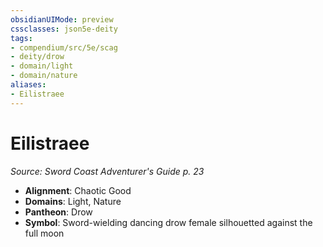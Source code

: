 ```yaml
---
obsidianUIMode: preview
cssclasses: json5e-deity
tags:
- compendium/src/5e/scag
- deity/drow
- domain/light
- domain/nature
aliases: 
- Eilistraee
---
```

# Eilistraee
*Source: Sword Coast Adventurer's Guide p. 23* 

- **Alignment**: Chaotic Good
- **Domains**: Light, Nature
- **Pantheon**: Drow
- **Symbol**: Sword-wielding dancing drow female silhouetted against the full moon